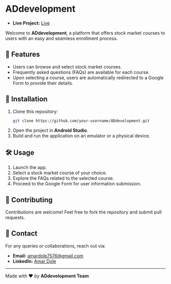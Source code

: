 # ADdevelopment

- **Live Project:** [Live ](https://amardole.github.io/addevelopment/)
 

Welcome to **ADdevelopment**, a platform that offers stock market courses to users with an easy and seamless enrollment process.

## 📌 Features
- Users can browse and select stock market courses.
- Frequently asked questions (FAQs) are available for each course.
- Upon selecting a course, users are automatically redirected to a Google Form to provide their details.
  

## 🔧 Installation
1. Clone this repository:
   ```sh
   git clone https://github.com/your-username/ADdevelopment.git
   ```
2. Open the project in **Android Studio**.
3. Build and run the application on an emulator or a physical device.

## 🛠 Usage
1. Launch the app.
2. Select a stock market course of your choice.
3. Explore the FAQs related to the selected course.
4. Proceed to the Google Form for user information submission.


## 🤝 Contributing
Contributions are welcome! Feel free to fork the repository and submit pull requests.

## 📩 Contact
For any queries or collaborations, reach out via:
- **Email:** amardole7576@gmail.com
- **LinkedIn:** [Amar Dole](https://linkedin.com/in/amar-dole-41156b240) 

---
Made with ❤️ by **ADdevelopment Team**
